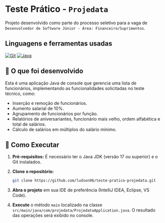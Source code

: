 # Teste Prático - `Projedata`

Projeto desenvolvido como parte do processo seletivo para a vaga de `Desenvolvedor de Software Júnior - Área: Financeiro/Suprimentos`.

## Linguagens e ferramentas usadas

[![Git][Git-logo]][Git-url]
[![Java][Java-logo]][Java-url]

## 📝 O que foi desenvolvido

Esta é uma aplicação Java de console que gerencia uma lista de funcionários, implementando as funcionalidades solicitadas no teste técnico, como:

- Inserção e remoção de funcionários.
- Aumento salarial de 10%.
- Agrupamento de funcionários por função.
- Relatórios de aniversariantes, funcionário mais velho, ordem alfabética e total de salários.
- Cálculo de salários em múltiplos do salário mínimo.

## 🚀 Como Executar

1. **Pré-requisitos:** É necessário ter o Java JDK (versão 17 ou superior) e o Git instalados.

2. **Clone o repositório:**

    ```bash
    git clone https://github.com/ludson96/teste-pratico-projedata.git
    ```

3. **Abra o projeto** em sua IDE de preferência (IntelliJ IDEA, Eclipse, VS Code).

4. **Execute** o método `main` localizado na classe `src/main/java/com/projedata/ProjedataApplication.java`. O resultado das operações será exibido no console.

[Git-logo]: https://img.shields.io/badge/git-%23F05033.svg?style=for-the-badge&logo=git&logoColor=white
[Git-url]: https://git-scm.com

[Java-logo]: https://img.shields.io/badge/java-%23ED8B00.svg?style=for-the-badge&logo=openjdk&logoColor=white
[Java-url]: https://www.java.com/pt-BR/
